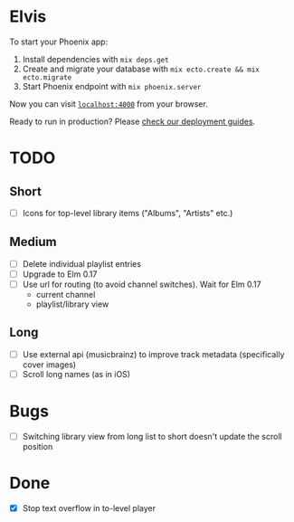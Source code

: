 # Elvis

To start your Phoenix app:

  1. Install dependencies with `mix deps.get`
  2. Create and migrate your database with `mix ecto.create && mix ecto.migrate`
  3. Start Phoenix endpoint with `mix phoenix.server`

Now you can visit [`localhost:4000`](http://localhost:4000) from your browser.

Ready to run in production? Please [check our deployment guides](http://www.phoenixframework.org/docs/deployment).

# TODO

## Short

- [ ] Icons for top-level library items ("Albums", "Artists" etc.)

## Medium

- [ ] Delete individual playlist entries
- [ ] Upgrade to Elm 0.17
- [ ] Use url for routing (to avoid channel switches). Wait for Elm 0.17
  - current channel
  - playlist/library view


## Long

- [ ] Use external api (musicbrainz) to improve track metadata (specifically
  cover images)
- [ ] Scroll long names (as in iOS)

# Bugs

- [ ] Switching library view from long list to short doesn't update the scroll
  position

# Done

- [X] Stop text overflow in to-level player
